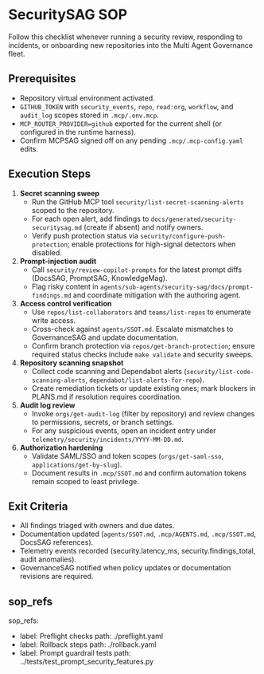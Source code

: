 # SecuritySAG SOP

Follow this checklist whenever running a security review, responding to incidents, or onboarding new repositories into the Multi Agent Governance fleet.

## Prerequisites
- Repository virtual environment activated.
- `GITHUB_TOKEN` with `security_events`, `repo`, `read:org`, `workflow`, and `audit_log` scopes stored in `.mcp/.env.mcp`.
- `MCP_ROUTER_PROVIDER=github` exported for the current shell (or configured in the runtime harness).
- Confirm MCPSAG signed off on any pending `.mcp/.mcp-config.yaml` edits.

## Execution Steps
1. **Secret scanning sweep**
   - Run the GitHub MCP tool `security/list-secret-scanning-alerts` scoped to the repository.
   - For each open alert, add findings to `docs/generated/security-securitysag.md` (create if absent) and notify owners.
   - Verify push protection status via `security/configure-push-protection`; enable protections for high-signal detectors when disabled.
2. **Prompt-injection audit**
   - Call `security/review-copilot-prompts` for the latest prompt diffs (DocsSAG, PromptSAG, KnowledgeMag).
   - Flag risky content in `agents/sub-agents/security-sag/docs/prompt-findings.md` and coordinate mitigation with the authoring agent.
3. **Access control verification**
   - Use `repos/list-collaborators` and `teams/list-repos` to enumerate write access.
   - Cross-check against `agents/SSOT.md`. Escalate mismatches to GovernanceSAG and update documentation.
   - Confirm branch protection via `repos/get-branch-protection`; ensure required status checks include `make validate` and security sweeps.
4. **Repository scanning snapshot**
   - Collect code scanning and Dependabot alerts (`security/list-code-scanning-alerts`, `dependabot/list-alerts-for-repo`).
   - Create remediation tickets or update existing ones; mark blockers in PLANS.md if resolution requires coordination.
5. **Audit log review**
   - Invoke `orgs/get-audit-log` (filter by repository) and review changes to permissions, secrets, or branch settings.
   - For any suspicious events, open an incident entry under `telemetry/security/incidents/YYYY-MM-DD.md`.
6. **Authorization hardening**
   - Validate SAML/SSO and token scopes (`orgs/get-saml-sso`, `applications/get-by-slug`).
   - Document results in `.mcp/SSOT.md` and confirm automation tokens remain scoped to least privilege.

## Exit Criteria
- All findings triaged with owners and due dates.
- Documentation updated (`agents/SSOT.md`, `.mcp/AGENTS.md`, `.mcp/SSOT.md`, DocsSAG references).
- Telemetry events recorded (security.latency_ms, security.findings_total, audit anomalies).
- GovernanceSAG notified when policy updates or documentation revisions are required.

## sop_refs
sop_refs:
  - label: Preflight checks
    path: ./preflight.yaml
  - label: Rollback steps
    path: ./rollback.yaml
  - label: Prompt guardrail tests
    path: ../tests/test_prompt_security_features.py
